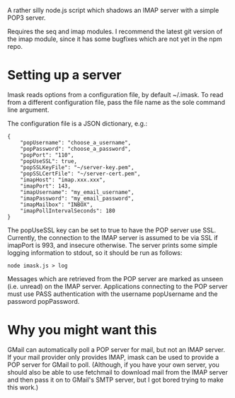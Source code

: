 A rather silly node.js script which shadows an IMAP server with a simple POP3 server.

Requires the seq and imap modules. I recommend the latest git version
of the imap module, since it has some bugfixes which are not yet in
the npm repo.

Setting up a server
===================

Imask reads options from a configuration file, by default ~/.imask. To
read from a different configuration file, pass the file name as the
sole command line argument.

The configuration file is a JSON dictionary, e.g.:

    {
        "popUsername": "choose_a_username",
        "popPassword": "choose_a_password",
        "popPort": "110",
        "popUseSSL": true,
        "popSSLKeyFile": "~/server-key.pem",
        "popSSLCertFile": "~/server-cert.pem",
        "imapHost": "imap.xxx.xxx",
        "imapPort": 143,
        "imapUsername": "my_email_username",
        "imapPassword": "my_email_password",
        "imapMailbox": "INBOX",
        "imapPollIntervalSeconds": 180
    }

The popUseSSL key can be set to true to have the POP server use
SSL. Currently, the connection to the IMAP server is assumed to be via
SSL if imapPort is 993, and insecure otherwise. The server prints some
simple logging information to stdout, so it should be run as follows:

    node imask.js > log

Messages which are retrieved from the POP server are marked as unseen
(i.e. unread) on the IMAP server. Applications connecting to the POP
server must use PASS authentication with the username popUsername and
the password popPassword.

Why you might want this
=======================
GMail can automatically poll a POP server for mail, but not an IMAP
server. If your mail provider only provides IMAP, imask can be used to
provide a POP server for GMail to poll. (Although, if you have your
own server, you should also be able to use fetchmail to download mail
from the IMAP server and then pass it on to GMail's SMTP server, but I
got bored trying to make this work.)